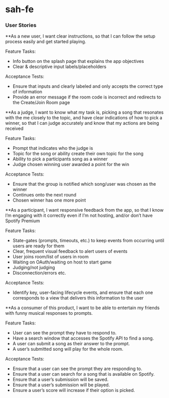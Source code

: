 # sah-fe

### User Stories

**As a new user, I want clear instructions, so that I can follow the setup process easily and get started playing.

Feature Tasks: 
* Info button on the splash page that explains the app objectives
* Clear & descriptive input labels/placeholders

Acceptance Tests:
* Ensure that inputs and clearly labeled and only accepts the correct type of information
* Provide an error message if the room code is incorrect and redirects to the Create/Join Room page

**As a judge, I want to know what my task is, picking a song that resonates with the me closely to the topic, and have clear indications of how to pick a winner, so that I can judge accurately and know that my actions are being received  

Feature Tasks: 
* Prompt that indicates who the judge is
* Topic for the song or ability create their own topic for the song
* Ability to pick a participants song as a winner
* Judge chosen winning user awarded a point for the win

Acceptance Tests:
* Ensure that the group is notified which song/user was chosen as the winner
* Continues onto the next round
* Chosen winner has one more point

**As a participant, I want responsive feedback from the app, so that I know I’m engaging with it correctly even if I’m not hosting, and/or don’t have Spotify Premium

Feature Tasks: 
* State-gates (prompts, timeouts, etc.) to keep events from occurring until users are ready for them
* Clear, frequent visual feedback to alert users of events
* User joins room/list of users in room
* Waiting on OAuth/waiting on host to start game
* Judging/not judging
* Disconnection/errors
etc.

Acceptance Tests:
* Identify key, user-facing lifecycle events, and ensure that each one corresponds to a view that delivers this information to the user

**As a consumer of this product, I want to be able to entertain my friends with funny musical responses to prompts.

Feature Tasks:
* User can see the prompt they have to respond to.
* Have a search window that accesses the Spotify API to find a song.
* A user can submit a song as their answer to the prompt.
* A user’s submitted song will play for the whole room.

Acceptance Tests:
* Ensure that a user can see the prompt they are responding to.
* Ensure that a user can search for a song that is available on Spotify.
* Ensure that a user’s submission will be saved.
* Ensure that a user’s submission will be played.
* Ensure a user’s score will increase if their option is picked.
